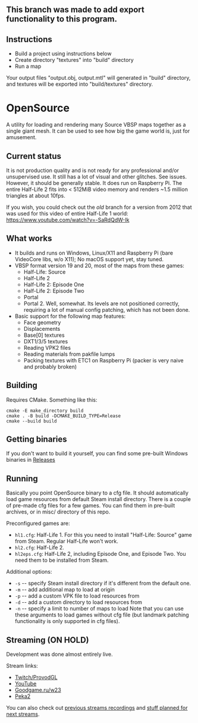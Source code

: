 ## This branch was made to add export functionality to this program.
## Instructions
- Build a project using instructions below
- Create directory "textures" into "build" directory
- Run a map

Your output files "output.obj, output.mtl" will generated in "build" directory, and textures will be exported into "build/textures" directory.

OpenSource
==========
A utility for loading and rendering many Source VBSP maps together as a single giant mesh. It can be used to see how big the game world is, just for amusement.

## Current status
It is not production quality and is not ready for any professional and/or unsupervised use. It still has a lot of visual and other glitches. See issues.
However, it should be generally stable. It does run on Raspberry Pi. The entire Half-Life 2 fits into < 512MiB video memory and renders ~1.5 million triangles at about 10fps.

If you wish, you could check out the *old* branch for a version from 2012 that was used for this video of entire Half-Life 1 world: https://www.youtube.com/watch?v=-SaRdQdW-Ik

## What works
- It builds and runs on Windows, Linux/X11 and Raspberry Pi (bare VideoCore libs, w/o X11); No macOS support yet, stay tuned.
- VBSP format version 19 and 20, most of the maps from these games:
  - Half-Life: Source
  - Half-Life 2
  - Half-Life 2: Episode One
  - Half-Life 2: Episode Two
  - Portal
  - Portal 2. Well, somewhat. Its levels are not positioned correctly, requiring a lot of manual config patching, which has not been done.
- Basic support for the following map features:
  - Face geometry
  - Displacements
  - Base[0] textures
  - DXT1/3/5 textures
  - Reading VPK2 files
  - Reading materials from pakfile lumps
  - Packing textures with ETC1 on Raspberry Pi (packer is very naive and probably broken)

## Building

Requires CMake. Something like this:
```
cmake -E make_directory build
cmake . -B build -DCMAKE_BUILD_TYPE=Release
cmake --build build
```

## Getting binaries
If you don't want to build it yourself, you can find some pre-built Windows binaries in [Releases](https://github.com/w23/OpenSource/releases)

## Running
Basically you point OpenSource binary to a cfg file. It should automatically load game resources from default Steam install directory.
There is a couple of pre-made cfg files for a few games. You can find them in pre-built archives, or in misc/ directory of this repo.

Preconfigured games are:
- `hl1.cfg`: Half-Life 1. For this you need to install "Half-Life: Source" game from Steam. Regular Half-Life won't work.
- `hl2.cfg`: Half-Life 2.
- `hl2eps.cfg`: Half-Life 2, including Episode One, and Episode Two. You need them to be installed from Steam.

Additional options:
- `-s` -- specify Steam install directory if it's different from the default one.
- `-m` -- add additional map to load at origin
- `-p` -- add a custom VPK file to load resources from
- `-d` -- add a custom directory to load resources from
- `-n` -- specify a limit to number of maps to load
Note that you can use these arguments to load games without cfg file (but landmark patching functionality is only supported in cfg files).

## Streaming (ON HOLD)
Development was done almost entirely live.

Stream links:
- [Twitch/ProvodGL](https://twitch.tv/provodgl)
- [YouTube](https://www.youtube.com/c/IvanAvdeev/live)
- [Goodgame.ru/w23](https://goodgame.ru/channel/w23/)
- [Peka2](http://peka2.tv/w23)

You can also check out [previous streams recordings](https://www.youtube.com/playlist?list=PLP0z1CQXyu5DjL_3-7lukQmKGYq2LhxKA) and [stuff planned for next streams](https://github.com/w23/OpenSource/projects/1).

